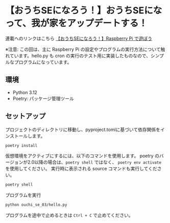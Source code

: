 # 【おうちSEになろう！】おうちSEになって、我が家をアップデートする！
連載へのリンクはこちら
 [【おうちSEになろう！】Raspberry Pi で遊ぼう](https://www.altx.co.jp/careetec/magazine/column/ikezawa-home-se3/)

※注意: この回は、主に Raspberry Pi の設定やプログラムの実行方法について触れています。hello.py も cron の実行のテスト用に実装したものなので、シンプルなプログラムになっています。

## 環境
- Python 3.12
- Poetry: パッケージ管理ツール

## セットアップ
プロジェクトのディレクトリに移動し、pyproject.tomlに基づいて依存関係をインストールします。

```bash
poetry install
```

仮想環境をアクティブにするには、以下のコマンドを使用します。
poetry のバージョンが2.0以降の場合は、`poetry shell` ではなく、 `poetry env activate` を使用してください。
実行時に表示される source コマンドも実行してください。

```bash
poetry shell
```

プログラムを実行
```bash
python ouchi_se_03/hello.py
```

プログラムを途中で止めるときは `Ctrl + C` で止めてください。
